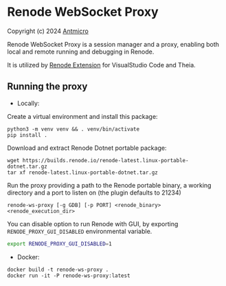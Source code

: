 # Renode WebSocket Proxy

Copyright (c) 2024 [Antmicro](https://antmicro.com)

Renode WebSocket Proxy is a session manager and a proxy, enabling both local and remote running and debugging in Renode.

It is utilized by [Renode Extension](https://github.com/antmicro/renode-extension) for VisualStudio Code and Theia.

## Running the proxy

- Locally:

Create a virtual environment and install this package:

```
python3 -m venv venv && . venv/bin/activate
pip install .
```

Download and extract Renode Dotnet portable package:

```
wget https://builds.renode.io/renode-latest.linux-portable-dotnet.tar.gz
tar xf renode-latest.linux-portable-dotnet.tar.gz
```

Run the proxy providing a path to the Renode portable binary, a working directory and a port to listen on (the plugin defaults to 21234)

```
renode-ws-proxy [-g GDB] [-p PORT] <renode_binary> <renode_execution_dir>
```

You can disable option to run Renode with GUI, by exporting `RENODE_PROXY_GUI_DISABLED` environmental variable.

```sh
export RENODE_PROXY_GUI_DISABLED=1
```

- Docker:

```
docker build -t renode-ws-proxy .
docker run -it -P renode-ws-proxy:latest
```
